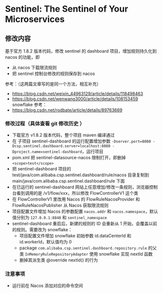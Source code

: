 
# Sentinel: The Sentinel of Your Microservices

## 修改内容 

基于官方 1.8.2 版本代码，修改 sentinel 的 dashboard 项目，增加规则持久化到 nacos 的功能，即
- 从 nacos 下载限流规则
- 把 sentinel 控制台修改的规则保存到 nacos

参考：（这两篇文章写的是同一个方法，相互补充）
- https://blog.csdn.net/weixin_44963129/article/details/118498463  
- https://blog.csdn.net/wenwang3000/article/details/108153459
snowflake 参考：
- https://blog.csdn.net/rodbate/article/details/89763669

### 修改过程（具体查看 git 修改历史 ）
- 下载官方 v1.8.2 版本代码，整个项目 maven 编译通过
- 在 子项目 sentinel-dashboard 的运行配置增加参数 `-Dserver.port=8080 -Dcsp.sentinel.dashboard.server=localhost:8080 -Dproject.name=sentinel-dashboard`，运行项目
- pom.xml 把 sentinel-datasource-nacos 限制打开，即删掉 `<scope>test</scope>`
- 把 sentinel-dashboard 项目的 test/java/com.alibaba.csp.sentinel.dashboard/rule/nacos 目录复制到 main/java/com.alibaba.csp.sentinel.dashboard/rule 下面
- 在已运行的 sentinel-dashboard 网站上任意增加/修改一条规则，浏览器控制台看到调用的是 /v1/flow/xxx，所以修改 FlowControllerV1 这个类
- 在 FlowControllerV1 里改用 Nacos 的 FlowRuleNacosProvider 和 FlowRuleNacosPublisher 从 Nacos 获取限流规则
- 项目配置文件增加 Nacos 的参数配置 `nacos.addr` 和 `nacos.namespace`，默认值分别为 `127.0.0.1:8848` 和 `sentinel_namespace`
- sentinel-dashboard 重启后，新建的规则的 ID 会重新从 1 开始，会覆盖以前的规则。需要改为 snowflake：
  - 项目配置文件增加 snowflake 初始参数 id.dataCenterId 和 id.workerId，默认值均为 0
  - package `com.alibaba.csp.sentinel.dashboard.repository.rule` 的父类 `InMemoryRuleRepositoryAdapter` 使用 snowflake 实现 nextId 函数
  - 删掉其派生类 @override nextId() 的行为

### 注意事项
- 运行前在 Nacos 添加对应的命令空间
